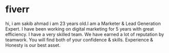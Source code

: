 # fiverr
hi, i am sakib ahmad i am 23 years  old.I am a Marketer &amp; Lead Generation Expert. I have been working on digital marketing for 5 years with great efficiency. I have a very skilled team. We have earned a lot of reputation by teamwork. You will find both of your confidence &amp; skills. Experience &amp; Honesty is our best asset.
